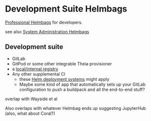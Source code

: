 # Development Suite Helmbags

[Professional Helmbags](nr7pj-tep5e-czbvn-82hch-0b8mn) for developers.

see also [System Administration Helmbags](3x3ew-aknad-rw94y-dnsms-s1ebp)

## Development suite

- GitLab
- GitPod or some other integrable Theia provisioner
- a [local/internal registry](https://rancher.com/docs/k3s/latest/en/installation/private-registry/)
- Any other supplemental CI
  - these [Helm deployment systems](https://kubedex.com/helm-deployments/) might apply
  - Maybe some kind of app that automatically sets up your GitLab configuration to push a buildpack and all the end-to-end stuff?

overlap with Wayside et al

Also overlaps with whatever Helmbag ends up suggesting JupyterHub (also, what about Coral?)
